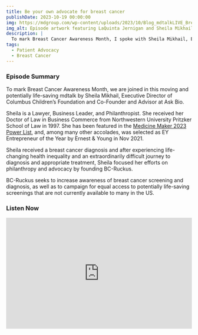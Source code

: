 ```yaml
---
title: Be your own advocate for breast cancer
publishDate: 2023-10-19 00:00:00
img: https://mdgroup.com/wp-content/uploads/2023/10/Blog_mdtalkLIVE_Breast-Cancer-Awareness-Month_11Oct23.jpg
img_alt: Episode artwork featuring LaQuinta Jernigan and Sheila Mikhail
description: |
  To mark Breast Cancer Awareness Month, I spoke with Sheila Mikhail, Executive Director of Columbus Children’s Foundation and Co-Founder and Advisor at Ask Bio.
tags:
  - Patient Advocacy
  - Breast Cancer
---
```


### Episode Summary

To mark Breast Cancer Awareness Month, we are joined in this moving and potentially life-saving mdtalk by Sheila Mikhail, Executive Director of Columbus Children’s Foundation and Co-Founder and Advisor at Ask Bio.

Sheila is a Lawyer, Business Leader, and Philanthropist. She received her Doctor of Law in Business Commerce from Northwestern University Pritzker School of Law in 1997. She has been featured in the <a href="https://themedicinemaker.com/awards/power-list/2023">Medicine Maker 2023 Power List</a>, and, among many other accolades, was selected as EY Entrepreneur of the Year by Ernest & Young in Nov 2021.

Sheila received a breast cancer diagnosis and after experiencing life-changing health inequality and an extraordinarily difficult journey to diagnosis and appropriate treatment, Sheila focused her efforts on philanthropy and advocacy by founding BC-Ruckus.

BC-Ruckus seeks to increase awareness of breast cancer screening and diagnosis, as well as to campaign for equal access to potentially life-saving screenings that are not currently available to many in the US.

### Listen Now
<iframe title="mdtalk | Breast Cancer Awareness Month with Sheila Mikhail - Episode 16" allowtransparency="true" height="300" width="100%" style="border: none; min-width: min(100%, 430px);height:300px;" scrolling="no" data-name="pb-iframe-player" src="https://www.podbean.com/player-v2/?from=embed&i=akdyu-14d5e27-pb&square=1&share=0&download=0&fonts=Arial&skin=3267a3&font-color=ffffff&rtl=0&logo_link=none&btn-skin=1b1b1b&size=300" loading="lazy" allowfullscreen=""></iframe>